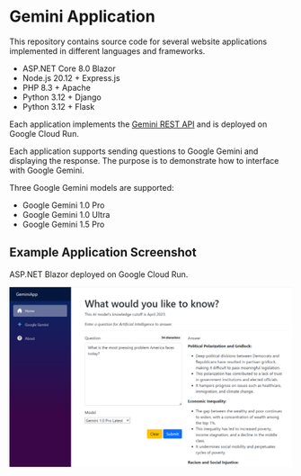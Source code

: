 # Gemini Application

This repository contains source code for several website applications implemented in different languages and frameworks.

 - ASP.NET Core 8.0 Blazor
 - Node.js 20.12 + Express.js
 - PHP 8.3 + Apache
 - Python 3.12 + Django
 - Python 3.12 + Flask

Each application implements the [Gemini REST API](https://ai.google.dev/tutorials/rest_quickstart) and is deployed on Google Cloud Run.

Each application supports sending questions to Google Gemini and displaying the response. The purpose is to demonstrate how to interface with Google Gemini.

Three Google Gemini models are supported:

 - Google Gemini 1.0 Pro
 - Google Gemini 1.0 Ultra
 - Google Gemini 1.5 Pro

## Example Application Screenshot

ASP.NET Blazor deployed on Google Cloud Run.

![alt text](resources/screenshot-browser.png "Title")
